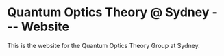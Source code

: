 # Quantum Optics Theory @ Sydney --- Website

This is the website for the Quantum Optics Theory Group at Sydney.

